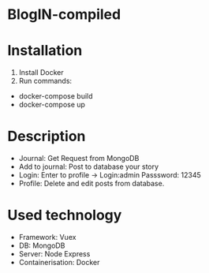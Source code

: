 # BlogIN-compiled

# Installation
1. Install Docker
2. Run commands:
  - docker-compose build
  - docker-compose up
 
 # Description 
- Journal: Get Request from MongoDB
- Add to journal: Post to database your story
- Login: Enter to profile -> Login:admin Passsword: 12345
- Profile: Delete and edit posts from database.

# Used technology
- Framework: Vuex
- DB: MongoDB
- Server: Node Express
- Containerisation: Docker
